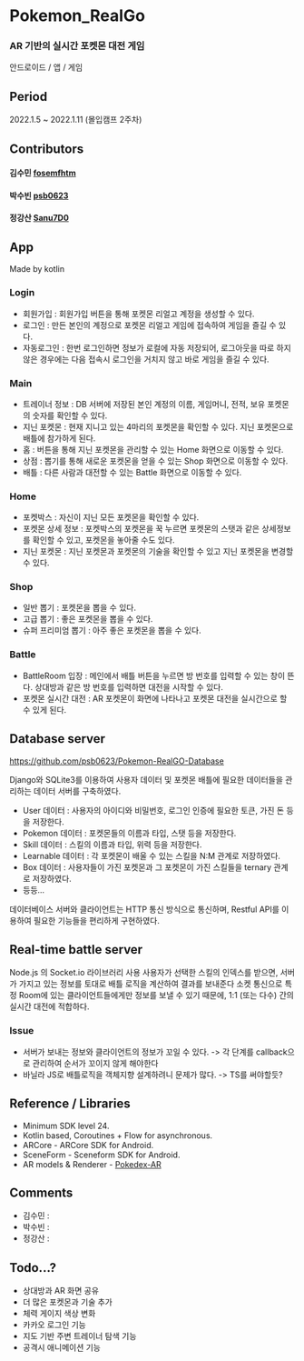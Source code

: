 # Pokemon_RealGo
### AR 기반의 실시간 포켓몬 대전 게임
안드로이드 / 앱 / 게임
 
## Period
2022.1.5 ~ 2022.1.11 (몰입캠프 2주차)

## Contributors
#### 김수민 [fosemfhtm](https://github.com/fosemfhtm)
#### 박수빈 [psb0623](https://github.com/psb0623)
#### 정강산 [Sanu7D0](https://github.com/Sanu7D0)
 
## App
Made by kotlin

### Login

- 회원가입 : 회원가입 버튼을 통해 포켓몬 리얼고 계정을 생성할 수 있다.
- 로그인 : 만든 본인의 계정으로 포켓몬 리얼고 게임에 접속하여 게임을 즐길 수 있다.
- 자동로그인 : 한번 로그인하면 정보가 로컬에 자동 저장되어, 로그아웃을 따로 하지 않은 경우에는 다음 접속시 로그인을 거치지 않고 바로 게임을 즐길 수 있다.

### Main

- 트레이너 정보 : DB 서버에 저장된 본인 계정의 이름, 게임머니, 전적, 보유 포켓몬의 숫자를 확인할 수 있다.
- 지닌 포켓몬 : 현재 지니고 있는 4마리의 포켓몬을 확인할 수 있다. 지닌 포켓몬으로 배틀에 참가하게 된다.
- 홈 : 버튼을 통해 지닌 포켓몬을 관리할 수 있는 Home 화면으로 이동할 수 있다.
- 상점 : 뽑기를 통해 새로운 포켓몬을 얻을 수 있는 Shop 화면으로 이동할 수 있다.
- 배틀 : 다른 사람과 대전할 수 있는 Battle 화면으로 이동할 수 있다.

### Home

- 포켓박스 : 자신이 지닌 모든 포켓몬을 확인할 수 있다.
- 포켓몬 상세 정보 : 포켓박스의 포켓몬을 꾹 누르면 포켓몬의 스탯과 같은 상세정보를 확인할 수 있고, 포켓몬을 놓아줄 수도 있다.
- 지닌 포켓몬 : 지닌 포켓몬과 포켓몬의 기술을 확인할 수 있고 지닌 포켓몬을 변경할 수 있다.

### Shop

- 일반 뽑기 : 포켓몬을 뽑을 수 있다.
- 고급 뽑기 : 좋은 포켓몬을 뽑을 수 있다.
- 슈퍼 프리미엄 뽑기 : 아주 좋은 포켓몬을 뽑을 수 있다.

### Battle

- BattleRoom 입장 : 메인에서 배틀 버튼을 누르면 방 번호를 입력할 수 있는 창이 뜬다. 상대방과 같은 방 번호를 입력하면 대전을 시작할 수 있다.
- 포켓몬 실시간 대전 : AR 포켓몬이 화면에 나타나고 포켓몬 대전을 실시간으로 할 수 있게 된다.

## Database server
https://github.com/psb0623/Pokemon-RealGO-Database

Django와 SQLite3를 이용하여 사용자 데이터 및 포켓몬 배틀에 필요한 데이터들을 관리하는 데이터 서버를 구축하였다.

- User 데이터 : 사용자의 아이디와 비밀번호, 로그인 인증에 필요한 토큰, 가진 돈 등을 저장한다.
- Pokemon 데이터 : 포켓몬들의 이름과 타입, 스탯 등을 저장한다.
- Skill 데이터 : 스킬의 이름과 타입, 위력 등을 저장한다.
- Learnable 데이터 : 각 포켓몬이 배울 수 있는 스킬을 N:M 관계로 저장하였다.
- Box 데이터 : 사용자들이 가진 포켓몬과 그 포켓몬이 가진 스킬들을 ternary 관계로 저장하였다.
- 등등...

데이터베이스 서버와 클라이언트는 HTTP 통신 방식으로 통신하며, Restful API를 이용하여 필요한 기능들을 편리하게 구현하였다.
 

## Real-time battle server
Node.js 의 Socket.io 라이브러리 사용
 사용자가 선택한 스킬의 인덱스를 받으면, 서버가 가지고 있는 정보를 토대로
배틀 로직을 계산하여 결과를 보내준다
 소켓 통신으로 특정 Room에 있는 클라이언트들에게만 정보를 보낼 수 있기 때문에,
1:1 (또는 다수) 간의 실시간 대전에 적합하다.

### Issue
- 서버가 보내는 정보와 클라이언트의 정보가 꼬일 수 있다. -> 각 단계를 callback으로 관리하여 순서가 꼬이지 않게 해야한다
- 바닐라 JS로 배틀로직을 객체지향 설계하려니 문제가 많다. -> TS를 써야할듯?

## Reference / Libraries
- Minimum SDK level 24.
- Kotlin based, Coroutines + Flow for asynchronous.
- ARCore - ARCore SDK for Android.
- SceneForm - Sceneform SDK for Android.
- AR models & Renderer - [Pokedex-AR](https://github.com/skydoves/Pokedex-AR)

## Comments
- 김수민 :  
- 박수빈 : 
- 정강산 :  

## Todo...?
- 상대방과 AR 화면 공유
- 더 많은 포켓몬과 기술 추가
- 체력 게이지 색상 변화
- 카카오 로그인 기능
- 지도 기반 주변 트레이너 탐색 기능
- 공격시 애니메이션 기능
